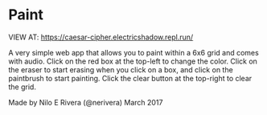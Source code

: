 # Paint

VIEW AT: https://caesar-cipher.electricshadow.repl.run/

A very simple web app that allows you to paint within a 6x6 grid and comes with audio.
Click on the red box at the top-left to change the color. Click on the eraser to start erasing when you click on a box, and click on the paintbrush to start painting. Click the clear button at the top-right to clear the grid.

Made by Nilo E Rivera (@nerivera) March 2017
